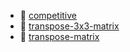 * 📂 [competitive](competitive)
* 📄 [transpose-3x3-matrix](transpose-3x3-matrix.md)
* 📄 [transpose-matrix](transpose-matrix.md)
